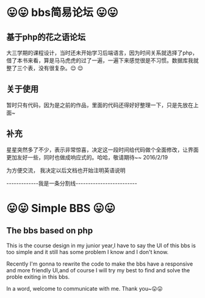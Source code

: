 # :stuck_out_tongue::stuck_out_tongue: bbs简易论坛 :stuck_out_tongue::stuck_out_tongue:


## 基于php的花之语论坛
大三学期的课程设计，当时还未开始学习后端语言，因为时间关系就选择了php，借了本书来看，算是马马虎虎的过了一遍，一遍下来感觉很是不习惯。数据库我就整了三个表，没有很复杂。:relieved: :relieved:


## 关于使用
暂时只有代码，因为是之前的作品，里面的代码还得好好整理一下，只是先放在上面~

## 补充
星星突然多了不少，表示非常惊喜，决定这一段时间给代码做个全面修改，让界面更加友好一些，同时也做成响应式的。哈哈，敬请期待~~  2016/2/19
 
 
为方便交流， 我决定以后文档也开始注明英语说明

-------------我是一条分割线-------------------------


# :stuck_out_tongue::stuck_out_tongue: Simple BBS :stuck_out_tongue::stuck_out_tongue:


## The bbs based on php
This is the course design in my junior year,I have to say the UI of this bbs is too simple and it still has some  problem I know and I don't know.

Recently I'm gonna to rewrite the code to make the bbs have a responsive and more friendly UI,and of course I will try my best to find and solve the proble exiting in this bbs.

In a word, welcome to communicate with me. Thank you~:stuck_out_tongue::stuck_out_tongue:


